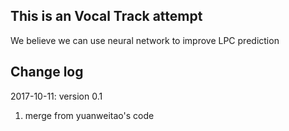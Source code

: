 This is an Vocal Track attempt
------------------------------
We believe we can use neural network to improve LPC prediction

Change log
----------
2017-10-11:
version 0.1
1. merge from yuanweitao's code